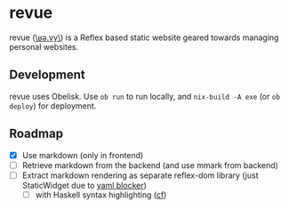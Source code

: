 # revue

revue ([\ʁə.vy\\](https://en.wiktionary.org/wiki/revue#French)) is a Reflex based static website geared towards managing personal websites.

## Development

revue uses Obelisk. Use `ob run` to run locally, and `nix-build -A exe` (or `ob deploy`) for deployment.

## Roadmap

- [X] Use markdown (only in frontend)
- [ ] Retrieve markdown from the backend (and use mmark from backend)
- [ ] Extract markdown rendering as separate reflex-dom library (just StaticWidget due to [yaml blocker](https://github.com/mmark-md/mmark/issues/54))
  - [ ] with Haskell syntax highlighting ([cf](https://github.com/mrkkrp/ghc-syntax-highlighter))
